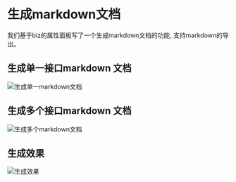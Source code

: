 # 生成markdown文档

我们基于biz的属性面板写了一个生成markdown文档的功能, 支持markdown的导出。


## 生成单一接口markdown 文档

![生成单一markdown文档](/images/core/markdown_1.png)



## 生成多个接口markdown 文档

![生成多个markdown文档](/images/core/markdown_2.png)


## 生成效果

![生成效果](/images/core/markdown_3.png)
